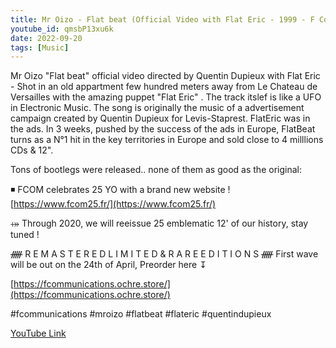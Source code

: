 ```yaml
---
title: Mr Oizo - Flat beat (Official Video with Flat Eric - 1999 - F Communications)
youtube_id: qmsbP13xu6k
date: 2022-09-20
tags: [Music]
---
```

Mr Oizo "Flat beat" official video directed by Quentin Dupieux with Flat Eric - Shot in an old appartment few hundred meters away from Le Chateau de Versailles with the amazing puppet "Flat Eric" . 
The track itslef is like a UFO in Electronic Music. The song is originally the music of a advertisement campaign created by Quentin Dupieux for Levis-Staprest. FlatEric was in the ads. In 3 weeks, pushed by the success of the ads in Europe, FlatBeat turns as a N°1 hit in the key territories in Europe and sold close to 4 milllions CDs & 12".

Tons of bootlegs were released.. none of them as good as the original:


◾️ FCOM celebrates 25 YO with a brand new website ! 
[https://www.fcom25.fr/](https://www.fcom25.fr/)

⤀ Through 2020, we will reeissue 25 emblematic 12' of our history, stay tuned ! 

ᚏ R E M A S T E R E D   L I M I T E D  &  R A R E  E D I T I O N S  ᚏ 
First wave will be out on the 24th of April, 
Preorder here ↧ 

[https://fcommunications.ochre.store/](https://fcommunications.ochre.store/)

 #fcommunications  #mroizo #flatbeat #flateric #quentindupieux

[YouTube Link](https://www.youtube.com/watch?v=qmsbP13xu6k)
